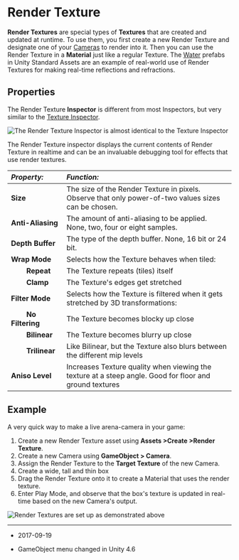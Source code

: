 Render Texture
==============

__Render Textures__ are special types of __Textures__ that are created and updated at runtime. To use them, you first create a new Render Texture and designate one of your [Cameras](class-Camera) to render into it. Then you can use the Render Texture in a __Material__ just like a regular Texture. The [Water](HOWTO-Water) prefabs in Unity Standard Assets are an example of real-world use of Render Textures for making real-time reflections and refractions.


Properties
----------


The Render Texture __Inspector__ is different from most Inspectors, but very similar to the [Texture Inspector](class-TextureImporter).


![The Render Texture Inspector is almost identical to the Texture Inspector](../uploads/Main/Inspector-RenderTexture.png) 

The Render Texture inspector displays the current contents of Render Texture in realtime and can be an invaluable debugging tool for effects that use render textures.


|**_Property:_** |**_Function:_** |
|:---|:---|
|__Size__ |The size of the Render Texture in pixels. Observe that only power-of-two values sizes can be chosen. |
|__Anti-Aliasing__ |The amount of anti-aliasing to be applied. None, two, four or eight samples.|
|__Depth Buffer__ |The type of the depth buffer. None, 16 bit or 24 bit. |
|__Wrap Mode__ |Selects how the Texture behaves when tiled: |
|&#160;&#160;&#160;&#160;&#160;&#160;&#160;&#160;__Repeat__ |The Texture repeats (tiles) itself |
|&#160;&#160;&#160;&#160;&#160;&#160;&#160;&#160;__Clamp__ |The Texture's edges get stretched |
|__Filter Mode__ |Selects how the Texture is filtered when it gets stretched by 3D transformations: |
|&#160;&#160;&#160;&#160;&#160;&#160;&#160;&#160;__No Filtering__ |The Texture becomes blocky up close |
|&#160;&#160;&#160;&#160;&#160;&#160;&#160;&#160;__Bilinear__ |The Texture becomes blurry up close |
|&#160;&#160;&#160;&#160;&#160;&#160;&#160;&#160;__Trilinear__ |Like Bilinear, but the Texture also blurs between the different mip levels |
|__Aniso Level__ |Increases Texture quality when viewing the texture at a steep angle. Good for floor and ground textures |


Example
-------


A very quick way to make a live arena-camera in your game:

1. Create a new Render Texture asset using __Assets &gt;Create &gt;Render Texture__.
1. Create a new Camera using __GameObject &gt; Camera__.
1. Assign the Render Texture to the __Target Texture__ of the new Camera.
1. Create a wide, tall and thin box
1. Drag the Render Texture onto it to create a Material that uses the render texture.
1. Enter Play Mode, and observe that the box's texture is updated in real-time based on the new Camera's output.


![Render Textures are set up as demonstrated above](../uploads/Main/RenderTextureLiveCam.png) 

---

* <span class="page-edit">2017-09-19  <!-- include IncludeTextAmendPageSomeEdit --></span>

* <span class="page-history">GameObject menu changed in Unity 4.6</span>
